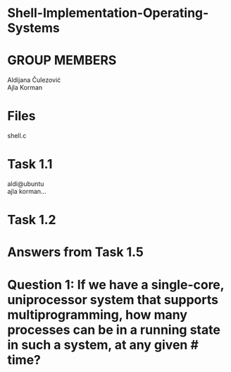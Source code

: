 # Shell-Implementation-Operating-Systems
# GROUP MEMBERS

Aldijana Čulezović <br />
Ajla Korman

# Files
shell.c

# Task 1.1
aldi@ubuntu  <br />
ajla korman...

# Task 1.2
# Answers from Task 1.5
# Question 1: If we have a single-core, uniprocessor system that supports multiprogramming, how many processes can be in a running state in such a system, at any given # time?




